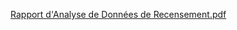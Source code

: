 [Rapport d'Analyse de Données de Recensement.pdf](https://github.com/user-attachments/files/17042216/Rapport.d.Analyse.de.Donnees.de.Recensement.pdf)
